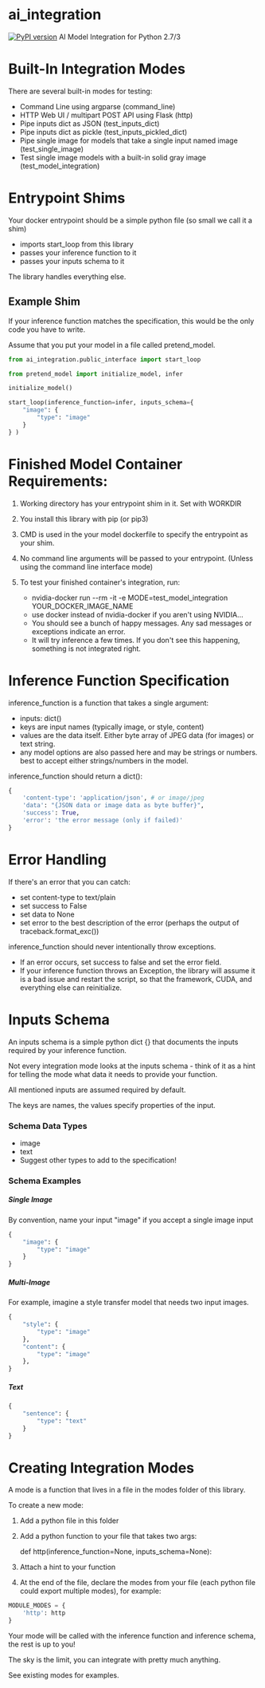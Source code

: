 # ai_integration
[![PyPI version](https://badge.fury.io/py/ai-integration.svg)](https://badge.fury.io/py/ai-integration)
AI Model Integration for Python 2.7/3


# Built-In Integration Modes
There are several built-in modes for testing:

* Command Line using argparse (command_line)
* HTTP Web UI / multipart POST API using Flask (http)
* Pipe inputs dict as JSON (test_inputs_dict)
* Pipe inputs dict as pickle (test_inputs_pickled_dict)
* Pipe single image for models that take a single input named image (test_single_image)
* Test single image models with a built-in solid gray image (test_model_integration)

# Entrypoint Shims

Your docker entrypoint should be a simple python file (so small we call it a shim)
* imports start_loop from this library
* passes your inference function to it
* passes your inputs schema to it

The library handles everything else.


## Example Shim
If your inference function matches the specification, this would be the only code you have to write.

Assume that you put your model in a file called pretend_model.
```python
from ai_integration.public_interface import start_loop

from pretend_model import initialize_model, infer

initialize_model()

start_loop(inference_function=infer, inputs_schema={
    "image": {
        "type": "image"
    }
} )

```


# Finished Model Container Requirements:

1. Working directory has your entrypoint shim in it. Set with WORKDIR

2. You install this library with pip (or pip3)

3. CMD is used in the your model dockerfile to specify the entrypoint as your shim.

4. No command line arguments will be passed to your entrypoint. (Unless using the command line interface mode)

5. To test your finished container's integration, run:
    * nvidia-docker run --rm -it -e MODE=test_model_integration YOUR_DOCKER_IMAGE_NAME
    * use docker instead of nvidia-docker if you aren't using NVIDIA...
    * You should see a bunch of happy messages. Any sad messages or exceptions indicate an error.
    * It will try inference a few times. If you don't see this happening, something is not integrated right.


# Inference Function Specification

inference_function is a function that takes a single argument:
- inputs: dict()
- keys are input names (typically image, or style, content)
- values are the data itself. Either byte array of JPEG data (for images) or text string.
- any model options are also passed here and may be strings or numbers. best to accept either strings/numbers in the model.

inference_function should return a dict():
```python
{
    'content-type': 'application/json', # or image/jpeg
    'data': "{JSON data or image data as byte buffer}",
    'success': True,
    'error': 'the error message (only if failed)'
}   
```

# Error Handling

If there's an error that you can catch:
- set content-type to text/plain
- set success to False
- set data to None
- set error to the best description of the error (perhaps the output of traceback.format_exc())

inference_function should never intentionally throw exceptions.
- If an error occurs, set success to false and set the error field.
- If your inference function throws an Exception, the library will assume it is a bad issue and restart the script, so that the framework, CUDA, and everything else can reinitialize.

# Inputs Schema

An inputs schema is a simple python dict {} that documents the inputs required by your inference function.

Not every integration mode looks at the inputs schema - think of it as a hint for telling the mode what data it needs to provide your function.

All mentioned inputs are assumed required by default.

The keys are names, the values specify properties of the input.

### Schema Data Types
- image
- text
- Suggest other types to add to the specification!

### Schema Examples

##### Single Image
By convention, name your input "image" if you accept a single image input
```python
{
    "image": {
        "type": "image"
    }
}
```

##### Multi-Image
For example, imagine a style transfer model that needs two input images.
```python
{
    "style": {
        "type": "image"
    },
    "content": {
        "type": "image"
    },    
}
```

##### Text
```python
{
    "sentence": {
        "type": "text"
    }
}
```

# Creating Integration Modes

A mode is a function that lives in a file in the modes folder of this library.


To create a new mode:

1. Add a python file in this folder
2. Add a python function to your file that takes two args:
    
    def http(inference_function=None, inputs_schema=None):
3. Attach a hint to your function
4. At the end of the file, declare the modes from your file (each python file could export multiple modes), for example:
```python
MODULE_MODES = {
    'http': http
}

```

Your mode will be called with the inference function and inference schema, the rest is up to you!

The sky is the limit, you can integrate with pretty much anything.

See existing modes for examples.
